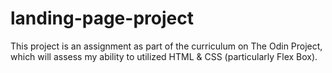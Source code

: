 # landing-page-project
This project is an assignment as part of the curriculum on The Odin Project, which will assess my ability to utilized HTML &amp; CSS (particularly Flex Box).
